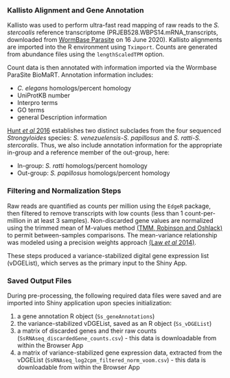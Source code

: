 ### Kallisto Alignment and Gene Annotation

Kallisto was used to perform ultra-fast read mapping of raw reads to the
*S. stercoalis* reference transcriptome
(PRJEB528.WBPS14.mRNA\_transcripts, downloaded from [WormBase
Parasite](https://parasite.wormbase.org/Strongyloides_stercoralis_prjeb528/Info/Index/)
on 16 June 2020). Kallisto alignments are imported into the R
environment using `Tximport`. Counts are generated from abundance files
using the `lengthScaledTPM` option.   

Count data is then annotated with information imported via the Wormbase
ParaSite BioMaRT. Annotation information includes:

-   *C. elegans* homologs/percent homology
-   UniProtKB number
-   Interpro terms
-   GO terms
-   general Description information

[Hunt *et al* 2016](https://www.nature.com/articles/ng.3495) establishes
two distinct subclades from the four sequenced *Strongyloides* species:
*S. venezuelensis-S. papillosus* and *S. ratti-S. stercoralis*. Thus, we
also include annotation information for the appropriate in-group and a
reference member of the out-group, here:

-   In-group: *S. ratti* homologs/percent homology
-   Out-group: *S. papillosus* homologs/percent homology

### Filtering and Normalization Steps

Raw reads are quantified as counts per million using the `EdgeR` package,
then filtered to remove transcripts with low counts (less than 1
count-per-million in at least 3 samples). Non-discarded gene values are
normalized using the trimmed mean of M-values method [(TMM, Robinson and
Oshlack)](https://genomebiology.biomedcentral.com/articles/10.1186/gb-2010-11-3-r25)
to permit between-samples comparisons. The mean-variance relationship
was modeled using a precision weights approach [(Law *et al*
2014)](https://genomebiology.biomedcentral.com/articles/10.1186/gb-2014-15-2-r29).  

These steps produced a variance-stabilized digital gene expression list (vDGEList), which serves as the primary input to the Shiny App.

### Saved Output Files

During pre-processing, the following required data files were saved and
are imported into Shiny application upon species initialization:

1.  a gene annotation R object (`Ss_geneAnnotations`)
2.  the variance-stabilized vDGEList, saved as an R object
    (`Ss_vDGEList`)
3.  a matrix of discarded genes and their raw counts
    (`SsRNAseq_discardedGene_counts.csv`) - this data is downloadable
    from within the Browser App
4.  a matrix of variance-stabilized gene expression data, extracted from
    the vDGEList (`SsRNAseq_log2cpm_filtered_norm_voom.csv`) - this data
    is downloadable from within the Browser App

